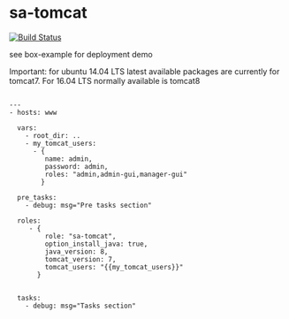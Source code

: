 sa-tomcat
=========

[![Build Status](https://travis-ci.org/softasap/sa-tomcat.svg?branch=master)](https://travis-ci.org/softasap/sa-tomcat)

see box-example for deployment demo

Important: for ubuntu 14.04 LTS latest available packages are currently for tomcat7.
For 16.04 LTS normally available is tomcat8


```

---
- hosts: www

  vars:
    - root_dir: ..
    - my_tomcat_users:
      - {
         name: admin,
         password: admin,
         roles: "admin,admin-gui,manager-gui"
        }

  pre_tasks:
    - debug: msg="Pre tasks section"

  roles:
     - {
         role: "sa-tomcat",
         option_install_java: true,
         java_version: 8,
         tomcat_version: 7,
         tomcat_users: "{{my_tomcat_users}}"
       }


  tasks:
    - debug: msg="Tasks section"


```

